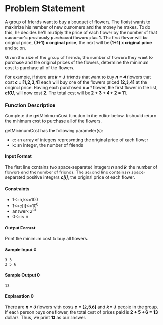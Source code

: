 # Problem Statement
A group of friends want to buy a bouquet of flowers. The florist wants to maximize his number of new customers and the money he makes. To do this, he decides he'll multiply the price of each flower by the number of that customer's previously purchased flowers plus **1**. The first flower will be original price, **(0+1) x original price**, the next will be **(1+1) x original price** and so on.

Given the size of the group of friends, the number of flowers they want to purchase and the original prices of the flowers, determine the minimum cost to purchase all of the flowers.

For example, if there are ***k = 3*** friends that want to buy ***n = 4*** flowers that cost ***c*** **= [1,2,3,4]** each will buy one of the flowers priced **[2,3,4]** at the original price. Having each purchased ***x = 1*** flower, the first flower in the list, ***c[0]***, will now cost **2**. The total cost will be **2 + 3 + 4 + 2 = 11**.

### Function Description

Complete the getMinimumCost function in the editor below. It should return the minimum cost to purchase all of the flowers.

getMinimumCost has the following parameter(s):

+ c: an array of integers representing the original price of each flower
+ k: an integer, the number of friends

#### Input Format

The first line contains two space-separated integers ***n*** and ***k***, the number of flowers and the number of friends.
The second line contains ***n*** space-separated positive integers ***c[i]***, the original price of each flower.

#### Constraints
+ 1<=n,k<=100
+ 1<=c[i]<=10<sup>6</sup>
+ answer<2<sup>31</sup>
+ 0<=i< n

#### Output Format

Print the minimum cost to buy all  flowers.

#### Sample Input 0
```
3 3
2 5 6
```
#### Sample Output 0
```
13
```
#### Explanation 0

There are ***n = 3*** flowers with costs ***c*** **= [2,5,6]** and ***k = 3*** people in the group. If each person buys one flower, the total cost of prices paid is **2 + 5 + 6 = 13** dollars. Thus, we print **13** as our answer.